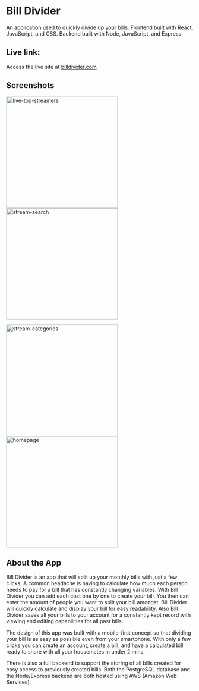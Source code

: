# Bill Divider

An application used to quickly divide up your bills. Frontend built with React, JavaScript, and CSS. Backend built with Node, JavaScript, and Express.

## Live link:

Access the live site at [billdivider.com](https://billdivider.netlify.app)

## Screenshots

<p float="left">
    <img width="300" alt="live-top-streamers" src="https://user-images.githubusercontent.com/105070147/199606045-a4e2fde9-2d23-4e8e-baf3-962bc626ef47.png">
    <img width="300" alt="stream-search" src="https://user-images.githubusercontent.com/105070147/199606042-f931e2db-ea2e-45f2-9c08-26167f09ee1c.png">

</p>

<p float="left">
    <img width="300" alt="stream-categories" src="https://user-images.githubusercontent.com/105070147/199606040-73457158-4720-43f1-914e-2a65d330c958.png">
    <img width="300" alt="homepage" src="https://user-images.githubusercontent.com/105070147/199606037-13428dc8-86ef-467e-85fd-4a3cf5f5677d.png">
</p>

## About the App

Bill Divider is an app that will split up your monthly bills with just a few clicks. A common headache is having to calculate how much each person needs to pay for a bill that has constantly changing variables. With Bill Divider you can add each cost one by one to create your bill. You then can enter the amount of people you want to split your bill amongst. Bill Divider will quickly calculate and display your bill for easy readability. Also Bill Divider saves all your bills to your account for a constantly kept record with viewing and editing capabilities for all past bills.

The design of this app was built with a mobile-first concept so that dividing your bill is as easy as possible even from your smartphone. With only a few clicks you can create an account, create a bill, and have a calculated bill ready to share with all your housemates in under 2 mins.

There is also a full backend to support the storing of all bills created for easy access to previously created bills. Both the PostgreSQL database and the Node/Express backend are both hosted using AWS (Amazon Web Services).
